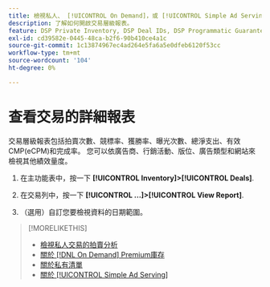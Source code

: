 ```yaml
---
title: 檢視私人、 [!UICONTROL On Demand]，或 [!UICONTROL Simple Ad Serving] 交易
description: 了解如何開啟交易層級報表。
feature: DSP Private Inventory, DSP Deal IDs, DSP Programmatic Guaranteed Deals, DSP On Demand Inventory, DSP Simple Ad Serving
exl-id: cd39582e-0445-48ca-b2f6-90b410ce4a1c
source-git-commit: 1c13874967ec4ad264e5fa6a5e0dfeb6120f53cc
workflow-type: tm+mt
source-wordcount: '104'
ht-degree: 0%

---
```


# 查看交易的詳細報表

交易層級報表包括拍賣次數、競標率、獲勝率、曝光次數、總淨支出、有效CMP(eCPM)和完成率。 您可以依廣告商、行銷活動、版位、廣告類型和網站來檢視其他績效量度。

1. 在主功能表中，按一下 **[!UICONTROL Inventory]>[!UICONTROL Deals]**.

1. 在交易列中，按一下 **[!UICONTROL ...]>[!UICONTROL View Report]**.

1. （選用）自訂您要檢視資料的日期範圍。

>[!MORELIKETHIS]
>
>* [檢視私人交易的拍賣分析](/help/dsp/inventory/private-deal-auction-insights.md)
>* [關於 [!DNL On Demand] Premium庫存](on-demand-inventory-about.md)
>* [關於私有清單](private-inventory-about.md)
>* [關於 [!UICONTROL Simple Ad Serving]](simple-deal-about.md)

